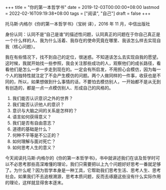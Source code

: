 +++
title = "你的第一本哲学书"
date = 2019-12-03T00:00:00+08:00
lastmod = 2022-02-16T09:19:38+08:00
tags = ["阅读", "自己"]
draft = false
+++

托马斯·内格尔《你的第一本哲学书》（宝树 译），2016 年 11 月，中信出版社

身份认同：认同不是“自己是谁”的描述性问题，认同真正的问题在于你自己真正是一个什么样的人、我为什么活着、我存在的使命究竟在哪里、我该怎么样去实现自我（核心问题）。

我在有些情况下，找不到自己的定位，很迷惑。不知道该怎么去实现自我的愿望。这时候，我就开始找一些参照，我会关注那些成功的人，观察他们的成长路径，看看他们是怎么一步一步走到现在的。一定会有所启发，不用担心会模仿，因为每一个人的独特性就注定了不会产生模仿的问题。两个人做同样的一件事，收获也是不同的，所以，如果想做到什么事情的话，不要怕去模仿别人，一开始都不是从无到有创造的，都是一点一点模仿别人、形成自己的风格的。

1.  我们能否认识意识之外的世界？
2.  我们能否认识他人的意识？
3.  意识与大脑之间的关系是怎样的？
4.  语言如何获得意义？
5.  我们是否有自由意志？
6.  道德的基础是什么？
7.  何种不平等是不公正的？
8.  如何理解与面对死亡？
9.  如何思考人生的意义？

今天阅读托马斯·内格尔的《你的第一本哲学书》，书中就讲述我们在谈及哲学时可以不必思考那些高深难懂的理论，我们只需要把以上九个问题好好思考一番就足够了。为什么呢？因为哲学本身是一种工具，它帮助我们思考生活、思考人生、思考社会。如果我们不去追根溯源，思考本质问题，反而去琢磨这些没有什么实际作用的理论，这样就显得舍本逐末。